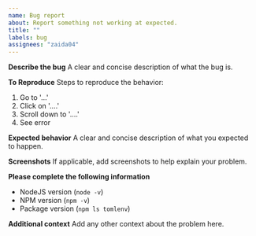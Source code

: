 ```yaml
---
name: Bug report
about: Report something not working at expected.
title: ""
labels: bug
assignees: "zaida04"
---
```


**Describe the bug**
A clear and concise description of what the bug is.

**To Reproduce**
Steps to reproduce the behavior:

1. Go to '...'
2. Click on '....'
3. Scroll down to '....'
4. See error

**Expected behavior**
A clear and concise description of what you expected to happen.

**Screenshots**
If applicable, add screenshots to help explain your problem.

**Please complete the following information**

-   NodeJS version (`node -v`)
-   NPM version (`npm -v`)
-   Package version (`npm ls tomlenv`)

**Additional context**
Add any other context about the problem here.
